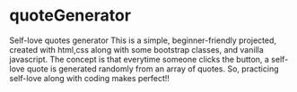 # quoteGenerator
Self-love quotes generator
This is a simple, beginner-friendly projected, created with html,css along with some bootstrap classes, and vanilla javascript. The concept is that everytime someone clicks 
the button, a self-love quote is generated randomly from an array of quotes.
So, practicing self-love along with coding makes perfect!!
